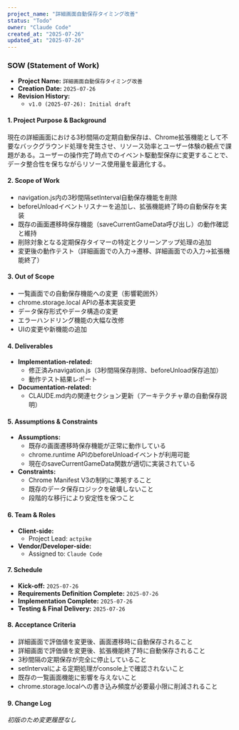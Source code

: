 ```yaml
---
project_name: "詳細画面自動保存タイミング改善"
status: "Todo"
owner: "Claude Code"
created_at: "2025-07-26"
updated_at: "2025-07-26"
---
```


### SOW (Statement of Work)

- **Project Name:** `詳細画面自動保存タイミング改善`
- **Creation Date:** `2025-07-26`
- **Revision History:**
  - `v1.0 (2025-07-26): Initial draft`

#### 1. Project Purpose & Background
現在の詳細画面における3秒間隔の定期自動保存は、Chrome拡張機能として不要なバックグラウンド処理を発生させ、リソース効率とユーザー体験の観点で課題がある。ユーザーの操作完了時点でのイベント駆動型保存に変更することで、データ整合性を保ちながらリソース使用量を最適化する。

#### 2. Scope of Work
- navigation.js内の3秒間隔setInterval自動保存機能を削除
- beforeUnloadイベントリスナーを追加し、拡張機能終了時の自動保存を実装
- 既存の画面遷移時保存機能（saveCurrentGameData呼び出し）の動作確認と維持
- 削除対象となる定期保存タイマーの特定とクリーンアップ処理の追加
- 変更後の動作テスト（詳細画面での入力→遷移、詳細画面での入力→拡張機能終了）

#### 3. Out of Scope
- 一覧画面での自動保存機能への変更（影響範囲外）
- chrome.storage.local APIの基本実装変更
- データ保存形式やデータ構造の変更
- エラーハンドリング機能の大幅な改修
- UIの変更や新機能の追加

#### 4. Deliverables
- **Implementation-related:**
  - 修正済みnavigation.js（3秒間隔保存削除、beforeUnload保存追加）
  - 動作テスト結果レポート
- **Documentation-related:**
  - CLAUDE.md内の関連セクション更新（アーキテクチャ章の自動保存説明）

#### 5. Assumptions & Constraints
- **Assumptions:** 
  - 既存の画面遷移時保存機能が正常に動作している
  - chrome.runtime APIのbeforeUnloadイベントが利用可能
  - 現在のsaveCurrentGameData関数が適切に実装されている
- **Constraints:** 
  - Chrome Manifest V3の制約に準拠すること
  - 既存のデータ保存ロジックを破壊しないこと
  - 段階的な移行により安定性を保つこと

#### 6. Team & Roles
- **Client-side:**
  - Project Lead: `actpike`
- **Vendor/Developer-side:**
  - Assigned to: `Claude Code`

#### 7. Schedule
- **Kick-off:** `2025-07-26`
- **Requirements Definition Complete:** `2025-07-26`
- **Implementation Complete:** `2025-07-26`
- **Testing & Final Delivery:** `2025-07-26`

#### 8. Acceptance Criteria
- 詳細画面で評価値を変更後、画面遷移時に自動保存されること
- 詳細画面で評価値を変更後、拡張機能終了時に自動保存されること
- 3秒間隔の定期保存が完全に停止していること
- setIntervalによる定期処理がconsole上で確認されないこと
- 既存の一覧画面機能に影響を与えないこと
- chrome.storage.localへの書き込み頻度が必要最小限に削減されること

#### 9. Change Log
*初版のため変更履歴なし*